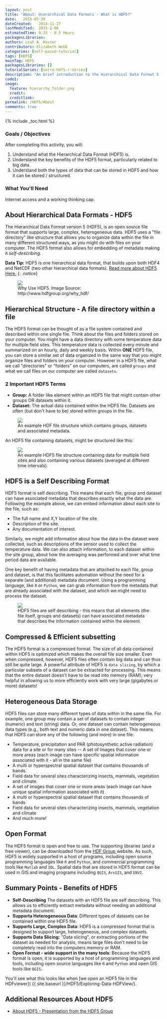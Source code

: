 ```yaml
---
layout: post
title: "About: Hierarchical Data Formats - What is HDF5?"
date:   2015-05-30
dateCreated:   2014-11-27
lastModified:  2015-2-06
estimatedTime: 0.25 - 0.5 Hours
packagesLibraries:
authors: Leah A. Wasser
contributors: Elizabeth Webb
categories: [self-paced-tutorial]
tags: [HDF5]
mainTag: HDF5
packagesLibraries: []
tutorialSeries: [intro-hdf5-r-series]
description: "An brief introduction to the Hierarchical Data Format 5 (HDF5) file / data model. Learn about how HDF5 is structured and the benefits of using HDF5."
code1: 
image:
  feature: hierarchy_folder.png
  credit:
  creditlink:
permalink: /HDF5/About
comments: true
---
```


{% include _toc.html %}

<div id="objectives">

<h3>Goals / Objectives</h3>
After completing this activity, you will:
<ol>
<li>Understand what the Hierarchical Data Format (HDF5) is.</li>
<li>Understand the key benefits of the HDF5 format, particularly related to big data. </li>
<li>Understand both the types of data that can be stored in HDF5 and how it can be stored / structured.</li>
</ol>

<h3>What You'll Need</h3>
<p>Internet access and a working thinking cap.</p>

</div>

## About Hierarchical Data Formats - HDF5

The Hierarchical Data Format version 5 (HDF5), is an open source file format that supports large, complex, heterogeneous data. HDF5 uses a "file directory" like structure that allows you to organize data within the file in many different structured ways, as you might do with files on your computer. The HDF5 format also allows for embedding of metadata making it *self-describing*. 

<i class="fa fa-star"></i> **Data Tip:** HDF5 is one hierarchical data format, that builds upon both HDF4 and NetCDF (two other hierarchical data formats). <a href="http://www.hdfgroup.org/why_hdf/" target="_blank"> Read  more about HDF5 Here.</a>
{: .notice}


<figure>
    <a href="{{ site.baseurl }}/images/whyHDF5.jpg"><img src="{{ site.baseurl }}/images/whyHDF5.jpg"></a>
    <figcaption>Why Use HDF5. Image Source: http://www.hdfgroup.org/why_hdf/</figcaption>
</figure>

## Hierarchical Structure - A file directory within a file

The HDF5 format can  be thought of as a file system contained and described within one single file. Think about the files and folders stored on your computer. You might have a data directory with some temperature data for multiple field sites. This temperature data is collected every minute and summarized on an hourly, daily and weekly basis. Within **ONE** HDF5 file, you can store a similar set of data organized in the same way that you might organize files and folders on your computer. However in a HDF5 file, what we call "directories" or "folders" on our computers, are called `groups` and what we call files on our computer are called `datasets`. 

### 2 Important HDF5 Terms

* **Group:** A folder like element within an HDF5 file that might contain other groups OR datasets within it.
* **Dataset:** The actual data contained within the HDF5 file. Datasets are often (but don't have to be) stored within groups in the file.


<figure>
    <a href="{{ site.baseurl }}/images/HDf5/hdf5_structure4.jpg"><img src="{{ site.baseurl }}/images/HDf5/hdf5_structure4.jpg"></a>
    <figcaption>An example HDF file structure which contains groups, datasets and associated metadata.</figcaption>
</figure> 


An HDF5 file containing datasets, might be structured like this:  

<figure>
    <a href="{{ site.baseurl }}/images/HDf5/hdf5_structure3.jpg"><img src="{{ site.baseurl }}/images/HDf5/hdf5_structure3.jpg"></a>
    <figcaption>An example HDF5 file structure containing data for multiple field sites and also containing various datasets (averaged at different time intervals).</figcaption>
</figure> 


## HDF5 is a Self Describing Format

HDF5 format is self describing. This means that each file, group and dataset can have associated metadata that describes exactly what the data are. Following the example above, we can embed information about each site to the file, such as:

* The full name and X,Y location of the site
* Description of the site.
* Any documentation of interest.

Similarly, we might add information about how the data in the dataset were collected, such as descriptions of the sensor used to collect the temperature data. We can also attach information, to each dataset within the site group, about how the averaging was performed and over what time period data are available. 

One key benefit of having metadata that are attached to each file, group and dataset, is that this facilitates automation without the need for a separate (and additional) metadata document. Using a programming language, like `R` or `Python`, we can grab information from the metadata that are already associated with the dataset, and which we might need to process the dataset.

<figure>
    <a href="{{ site.baseurl }}/images/HDf5/hdf5_structure4.jpg"><img src="{{ site.baseurl }}/images/HDf5/hdf5_structure2.jpg"></a>
    <figcaption>HDF5 files are self describing - this means that all elements (the file itself, groups and datasets) can have associated metadata that describes the information contained within the element.</figcaption>
</figure> 

## Compressed & Efficient subsetting
The HDF5 format is a compressed format. The size of all data contained within HDF5 is optimized which makes the overall file size smaller. Even when compressed, however, HDF5 files often contain big data and can thus still be quite large. A powerful attribute of HDF5 is `data slicing`, by which a particular subsets of a dataset can be extracted for processing. This means that the entire dataset doesn't have to be read into memory (RAM); very helpful in allowing us to more efficiently work with very large (gigabytes or more) datasets! 

## Heterogeneous Data Storage
HDF5 files can store many different types of data within in the same file. For example, one group may contain a set of datasets to contain integer (numeric) and text (string) data. Or, one dataset can contain heterogeneous data types (e.g., both text and numeric data in one dataset). This means that HDF5 can store any of the following (and more) in one file:

- Temperature, precipitation and PAR (photosynthetic active radiation) data for a site or for many sites 
-- A set of images that cover one or more areas (each image can have specific spatial information associated with it - all in the same file)
- A multi or hyperspectral spatial dataset that contains thousands of bands.
- Field data for several sites characterizing insects, mammals, vegetation and climate.
- A set of images that cover one or more areas (each image can have unique spatial information associated with it)
- A multi or hyperspectral spatial dataset that contains thousands of bands
- Field data for several sites characterizing insects, mammals, vegetation and climate
- And much more!

## Open Format 
The HDF5 format is open and free to use. The supporting libraries (and a free viewer), can be downloaded from the <a href="http://www.hdfgroup.org" target="_blank">HDF Group </a> website.  As such, HDF5 is widely supported in a host of programs, including open source programming languages like `R` and `Python`, and commercial programming tools like `Matlab` and `IDL`. Spatial data that are stored in HDF5 format can be used in GIS and imaging programs including `QGIS`, `ArcGIS`, and `ENVI`.


## Summary Points - Benefits of HDF5 

- **Self-Describing** The datasets with an HDF5 file are self describing. This allows us to efficiently extract metadata without needing an additional metadata document.
- **Supporta Heterogeneous Data**: Different types of datasets can be contained within one HDF5 file. 
- **Supports Large, Complex Data**: HDF5 is a compressed format that is designed to support large, heterogeneous, and complex datasets. 
- **Supports Data Slicing:** "Data slicing", or extracting portions of the dataset as needed for  analysis, means large files don't need to be completely read into the computers memory or RAM.
- **Open Format -  wide support in the many tools**: Because the HDF5 format is open, it is supported by a host of programming languages and tools, including open source languages like `R` and `Python` and open GIS tools like `QGIS`.

You'll see what this looks like when [we open an HDF5 file in the HDFviewer]( {{ site.baseurl }}/HDF5/Exploring-Data-HDFView/).


## Additional Resources About HDF5

- <a href="{{ site.baseurl }}/documents/HDF5-Intro.pdf">About HDF5 - Presentation from the HDF5 Group</a>


